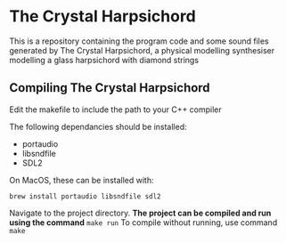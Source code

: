 # The Crystal Harpsichord

This is a repository containing the program code and some sound files generated by The Crystal Harpsichord, a physical modelling synthesiser modelling a glass harpsichord with diamond strings

## Compiling The Crystal Harpsichord

Edit the makefile to include the path to your C++ compiler

The following dependancies should be installed:
 - portaudio
 - libsndfile
 - SDL2

On MacOS, these can be installed with:
```
brew install portaudio libsndfile sdl2
```

Navigate to the project directory.
**The project can be compiled and run using the command** `make run`
To compile without running, use command `make`
